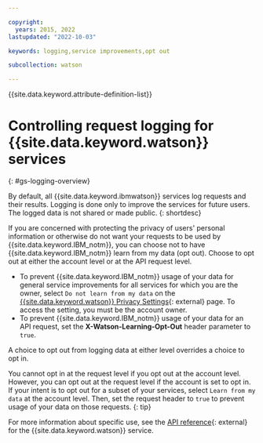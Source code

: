 ```yaml
---

copyright:
  years: 2015, 2022
lastupdated: "2022-10-03"

keywords: logging,service improvements,opt out

subcollection: watson

---
```


{{site.data.keyword.attribute-definition-list}}

# Controlling request logging for {{site.data.keyword.watson}} services
{: #gs-logging-overview}

By default, all {{site.data.keyword.ibmwatson}} services log requests and their results. Logging is done only to improve the services for future users. The logged data is not shared or made public.
{: shortdesc}

If you are concerned with protecting the privacy of users' personal information or otherwise do not want your requests to be used by {{site.data.keyword.IBM_notm}}, you can choose not to have {{site.data.keyword.IBM_notm}} learn from my data (opt out). Choose to opt out at either the account level or at the API request level.

- To prevent {{site.data.keyword.IBM_notm}} usage of your data for general service improvements for all services for which you are the owner, select `Do not learn from my data` on the [{{site.data.keyword.watson}} Privacy Settings](https://{DomainName}/watson/settings/){: external} page. To access the setting, you must be the account owner.
- To prevent {{site.data.keyword.IBM_notm}} usage of your data for an API request, set the **X-Watson-Learning-Opt-Out** header parameter to `true`.

A choice to opt out from logging data at either level overrides a choice to opt in.

You cannot opt in at the request level if you opt out at the account level. However, you can opt out at the request level if the account is set to opt in. If your intent is to opt out for a subset of your services, select `Learn from my data` at the account level. Then, set the request header to `true` to prevent usage of your data on those requests.
{: tip}

For more information about specific use, see the [API reference](https://{DomainName}/developer/watson/documentation){: external} for the {{site.data.keyword.watson}} service.
